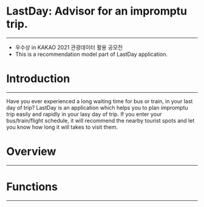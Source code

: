# LastDay: Advisor for an impromptu trip.
---
- 우수상 in KAKAO 2021 관광데이터 활용 공모전
- This is a recommendation model part of LastDay application.

# Introduction
---
Have you ever experienced a long waiting time for bus or train, in your last day of trip? LastDay is an application which helps you to plan impromptu trip easily and rapidly in your lasy day of trip. If you enter your bus/train/flight schedule, it will recommend the nearby tourist spots and let you know how long it will takes to visit them.

# Overview
---

# Functions
---
